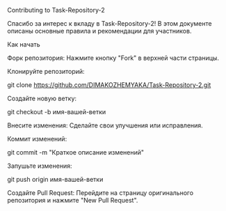 Contributing to Task-Repository-2

Спасибо за интерес к вкладу в Task-Repository-2! В этом документе описаны основные правила и рекомендации для участников.

Как начать

Форк репозитория: Нажмите кнопку "Fork" в верхней части страницы.

Клонируйте репозиторий:

git clone https://github.com/DIMAKOZHEMYAKA/Task-Repository-2.git

Создайте новую ветку:

git checkout -b имя-вашей-ветки

Внесите изменения: Сделайте свои улучшения или исправления.

Коммит изменений:

git commit -m "Краткое описание изменений"

Запушьте изменения:

git push origin имя-вашей-ветки

Создайте Pull Request: Перейдите на страницу оригинального репозитория и нажмите "New Pull Request".
